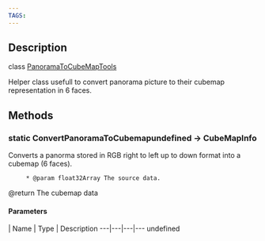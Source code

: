 ```yaml
---
TAGS:
---
```

## Description

class [PanoramaToCubeMapTools](/classes/2.4/PanoramaToCubeMapTools)

Helper class usefull to convert panorama picture to their cubemap representation in 6 faces.

## Methods

### static ConvertPanoramaToCubemapundefined &rarr; CubeMapInfo

Converts a panorma stored in RGB right to left up to down format into a cubemap (6 faces).

         * @param float32Array The source data.

@return The cubemap data

#### Parameters
 | Name | Type | Description
---|---|---|---
undefined
